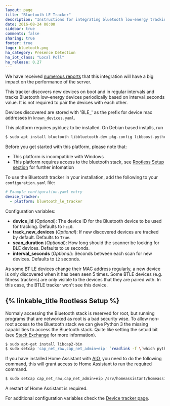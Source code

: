 ```yaml
---
layout: page
title: "Bluetooth LE Tracker"
description: "Instructions for integrating bluetooth low-energy tracking within Home Assistant."
date: 2016-08-24 00:00
sidebar: true
comments: false
sharing: true
footer: true
logo: bluetooth.png
ha_category: Presence Detection
ha_iot_class: "Local Poll"
ha_release: 0.27
---
```


<p class='note warning'>
We have received <a href='https://github.com/home-assistant/home-assistant/issues/4442'>numerous reports</a> that this integration will have a big impact on the performance of the server.
</p>

This tracker discovers new devices on boot and in regular intervals and tracks Bluetooth low-energy devices periodically based on interval_seconds value. It is not required to pair the devices with each other.

Devices discovered are stored with 'BLE_' as the prefix for device mac addresses in `known_devices.yaml`.

This platform requires pybluez to be installed. On Debian based installs, run

```bash
$ sudo apt install bluetooth libbluetooth-dev pkg-config libboost-python-dev libboost-thread-dev libglib2.0-dev python-dev
```

Before you get started with this platform, please note that:

 - This platform is incompatible with Windows
 - This platform requires access to the bluetooth stack, see [Rootless Setup section](#rootless-setup) for further infomation

To use the Bluetooth tracker in your installation, add the following to your `configuration.yaml` file:

```yaml
# Example configuration.yaml entry
device_tracker:
  - platform: bluetooth_le_tracker
```

Configuration variables:

- **device_id** (*Optional*): The device ID for the Bluetooth device to be used for tracking. Defaults to `hci0`.
- **track_new_devices** (*Optional*): If new discovered devices are tracked by default. Defaults to `True`.
- **scan_duration** (*Optional*): How long should the scanner be looking for BLE devices. Defaults to `10` seconds.
- **interval_seconds** (*Optional*): Seconds between each scan for new devices. Defaults to `12` seconds.

As some BT LE devices change their MAC address regularly, a new device is only discovered when it has been seen 5 times.
Some BTLE devices (e.g. fitness trackers) are only visible to the devices that they are paired with. In this case, the BTLE tracker won't see this device.

## {% linkable_title Rootless Setup %}

Normaly accessing the Bluetooth stack is reserved for root, but running programs that are networked as root is a bad security wise. To allow non-root access to the Bluetooth stack we can give Python 3 the missing capabilities to access the Bluetooth stack. Quite like setting the setuid bit (see [Stack Exchange](http://unix.stackexchange.com/questions/96106/bluetooth-le-scan-as-non-root) for more information).

```bash
$ sudo apt-get install libcap2-bin
$ sudo setcap 'cap_net_raw,cap_net_admin+eip' `readlink -f \`which python3\``
```

If you have installed Home Assistant with [AIO](/getting-started/installation-raspberry-pi-all-in-one/), you need to do the following command, this will grant access to Home Assistant to run the required command.

```bash
$ sudo setcap cap_net_raw,cap_net_admin+eip /srv/homeassistant/homeassistant_venv/bin/python3
```

A restart of Home Assistant is required.

For additional configuration variables check the [Device tracker page](/components/device_tracker/).
